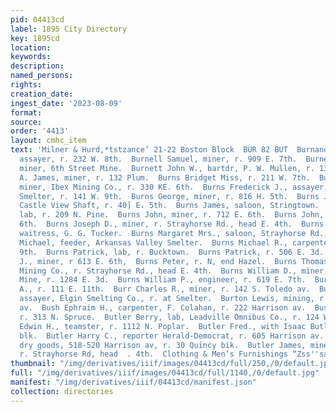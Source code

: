 ```yaml
---
pid: 04413cd
label: 1895 City Directory
key: 1895cd
location: 
keywords: 
description: 
named_persons: 
rights: 
creation_date: 
ingest_date: '2023-08-09'
format: 
source: 
order: '4413'
layout: cmhc_item
text: 'Milner & Hurd,*tstzance’ 21-22 Boston Block  BUR 82 BUT  Burnand Alphonse A.,
  assayer, r. 232 W. 8th.  Burnell Samuel, miner, r. 909 E. 7th.  Burnett Charles,
  miner, 6th Street Mine.  Burnett John W., bartdr, P. W. Mullen, r. 137 W. 5th.  Burns
  A. James, miner, r. 132 Plum.  Burns Bridget Miss, r. 211 W. 7th.  Burns Charles,
  miner, Ibex Mining Co., r. 330 KE. 6th.  Burns Frederick J., assayer, Arkansas Valley
  Smelter, r. 141 W. 9th.  Burns George, miner, r. 816 H. 5th.  Burns James, foreman,
  Castle View Shaft, r. 40] E. 5th.  Burns James, saloon, Stringtown.  Burns John,
  lab, r. 209 N. Pine.  Burns John, miner, r. 712 E. 6th.  Burns John, r. 613 EK.
  6th.  Burns Joseph D., miner, r. Strayhorse Rd., head E. 4th.  Burns Julia Miss,
  waitress, G. G. Tucker.  Burns Margaret Mrs., saloon, Strayhorse Rd., head E. 4th.  Burns
  Michael, feeder, Arkansas Valley Smelter.  Burns Michael R., carpenter, r.141 W.
  9th.  Burns Patrick, lab, r. Bucktown.  Burns Patrick, r. 506 E. 3d.  Burns Patrick
  J., miner, r 613 E. 6th,  Burns Peter, r. N, end Hazel.  Burns Thomas, leaser, Benton
  Mining Co., r. Strayhorse Rd., head E. 4th.  Burns William D., miner, 6th Street
  Mine, r. 1284 E. 3d.  Burns William P., engineer, r. 619 E. 7th.  Burnside William
  A., r. 111 E. 11th.  Burr Charles R., miner, r. 142 S. Toledo av.  Burton H. E.,
  assayer, Elgin Smelting Co., r. at Smelter.  Burton Lewis, mining, r. 810 Harrison
  av.  Bush Ephraim H., carpenter, F. Colahan, r. 222 Harrison av.  Bush E. L. Mrs.,
  r. 313 N. Spruce.  Butler Berry, lab, Leadville Omnibus Co., r. 124 W. 3d.  Butler
  Edwin H., teamster, r. 1112 N. Poplar.  Butler Fred., with Isaac Butler, r. 30 Quincy
  blk.  Butler Harry C., reporter Herald-Democrat, r. 605 Harrison av.  Butler Isaac,
  dry goods, 518-520 Harrison av, r. 30 Quincy bik.  Butler James, miner, Mahala Mine,
  r. Strayhorse Rd, head  . 4th.  Clothing & Men’s Furnishings “Zss''sactsen dea '
thumbnail: "/img/derivatives/iiif/images/04413cd/full/250,/0/default.jpg"
full: "/img/derivatives/iiif/images/04413cd/full/1140,/0/default.jpg"
manifest: "/img/derivatives/iiif/04413cd/manifest.json"
collection: directories
---
```

